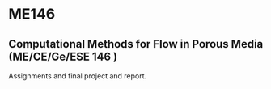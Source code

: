 # ME146
## Computational Methods for Flow in Porous Media (ME/CE/Ge/ESE 146 )

Assignments and final project and report.